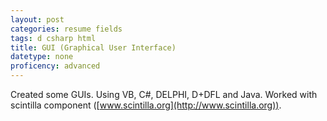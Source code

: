 ```yaml
---
layout: post
categories: resume fields
tags: d csharp html
title: GUI (Graphical User Interface)
datetype: none
proficency: advanced
---
```


Created some GUIs. Using VB, C#, DELPHI, D+DFL and Java. Worked with scintilla component ([www.scintilla.org](http://www.scintilla.org)).


